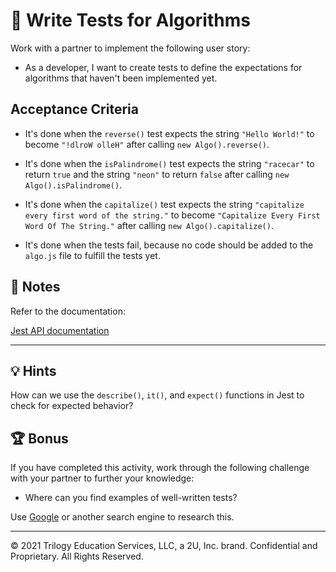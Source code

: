 # 📖 Write Tests for Algorithms

Work with a partner to implement the following user story:

* As a developer, I want to create tests to define the expectations for algorithms that haven't been implemented yet. 

## Acceptance Criteria

* It's done when the `reverse()` test expects the string `"Hello World!"` to become `"!dlroW olleH"` after calling `new Algo().reverse()`.

* It's done when the `isPalindrome()` test expects the string `"racecar"` to return `true` and the string `"neon"` to return `false` after calling `new Algo().isPalindrome()`.

* It's done when the `capitalize()` test expects the string `"capitalize every first word of the string."` to become `"Capitalize Every First Word Of The String."` after calling `new Algo().capitalize()`.

* It's done when the tests fail, because no code should be added to the `algo.js` file to fulfill the tests yet.

## 📝 Notes

Refer to the documentation: 

[Jest API documentation](https://jestjs.io/docs/en/api)

---

## 💡 Hints

How can we use the `describe()`, `it()`, and `expect()` functions in Jest to check for expected behavior?

## 🏆 Bonus

If you have completed this activity, work through the following challenge with your partner to further your knowledge:

* Where can you find examples of well-written tests? 

Use [Google](https://www.google.com) or another search engine to research this.

---

© 2021 Trilogy Education Services, LLC, a 2U, Inc. brand. Confidential and Proprietary. All Rights Reserved.
